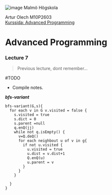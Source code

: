 ![image](https://pbs.twimg.com/profile_images/624172340/mah-logo-twitter_normal.png "Malmö Högskola") Malmö Högskola


Artur Olech
M10P2603  
[Kurssida: Advanced Programming](http://edu.mah.se/DA405A "Advanced Programming")
# Advanced Programming
### Lecture 7
>Previous lecture, dont remember...

#TODO
* Compile notes.

***bfs-variant***
```javasscript
bfs-variant(G,s){
  for each v in G v.visited = false {
    s.visited = true
    s.dict = 0
    s.parent =null
    q.enQ(jj)
    while not q.isEmpty() {
      v=Q.deQ()
      for each neighbout u of v in g{
        if not u.visited {
          u.visited = true
          u.dist = v.dist+1
          Q.enQ(u)
          u.parent = v
        }
      }
    }

  }
}

```

